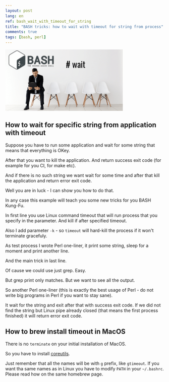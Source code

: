```yaml
---
layout: post
lang: en
ref: bash_wait_with_timeout_for_string
title: "BASH tricks: how to wait with timeout for string from process"
comments: true
tags: [bash, perl]
---
```

![](/images/bash_timeout.png)

## How to wait for specific string from application with timeout

Suppose you have to run some application and wait for some string that means that 
everything is OKey. 

After that you want to kill the application.
And return success exit code (for example for you CI, for make etc).

And if there is no such string we want wait for some time and after that 
kill the application and return error exit code.

Well you are in luck - I can show you how to do that.

In any case this example will teach you some new tricks for you BASH Kung-Fu.

<script src="https://gist.github.com/andgineer/2555ba583bc675bf63e0fa399c627851.js"></script>

In first line you use Linux command timeout that will run process that you
specify in the parameter. And kill if after specified timeout.

Also I add parameter `-k` - so `timeout` will hard-kill the process if it won't terminate
gracefuly.

As test process I wrote Perl one-liner, it print some string, sleep for a moment and 
print another line.

And the main trick in last line.

Of cause we could use just grep. Easy.

But grep print only matches. But we want to see all the output.

So another Perl one-liner (this is exactly the best usage of Perl - do not write big 
programs in Perl if you want to stay sane).

It wait for the string and exit after that with success exit code.
If we did not find the string but Linux pipe already closed (that means the first 
process finished) it will return error exit code.

## How to brew install timeout in MacOS

There is no `terminate` on your initial installation of MacOS.

So you have to install [coreutils](https://formulae.brew.sh/formula/coreutils).

Just remember that all the names will be with `g` prefix, like `gtimeout`.
If you want tha same names as in Linux you have to modify `PATH` in your `~/.bashrc`.
Please read how on the same homebrew page.

